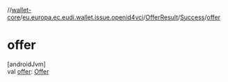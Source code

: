 //[wallet-core](../../../../index.md)/[eu.europa.ec.eudi.wallet.issue.openid4vci](../../index.md)/[OfferResult](../index.md)/[Success](index.md)/[offer](offer.md)

# offer

[androidJvm]\
val [offer](offer.md): [Offer](../../-offer/index.md)
